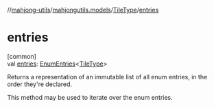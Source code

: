 //[mahjong-utils](../../../index.md)/[mahjongutils.models](../index.md)/[TileType](index.md)/[entries](entries.md)

# entries

[common]\
val [entries](entries.md): [EnumEntries](https://kotlinlang.org/api/latest/jvm/stdlib/kotlin-stdlib/kotlin.enums/-enum-entries/index.html)&lt;[TileType](index.md)&gt;

Returns a representation of an immutable list of all enum entries, in the order they're declared.

This method may be used to iterate over the enum entries.
